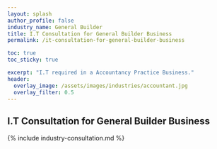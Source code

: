 ```yaml
---
layout: splash 
author_profile: false 
industry_name: General Builder
title: I.T Consultation for General Builder Business
permalink: /it-consultation-for-general-builder-business

toc: true
toc_sticky: true

excerpt: "I.T required in a Accountancy Practice Business."
header:
  overlay_image: /assets/images/industries/accountant.jpg
  overlay_filter: 0.5 
---
```


## I.T Consultation for General Builder Business

{% include industry-consultation.md %}
